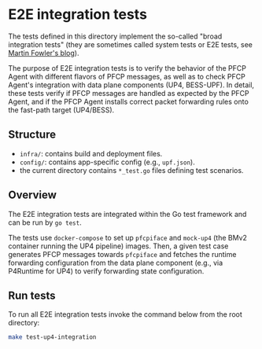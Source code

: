 <!--
SPDX-License-Identifier: Apache-2.0
Copyright 2022 Open Networking Foundation
-->
# E2E integration tests

The tests defined in this directory implement the so-called "broad integration tests" 
(they are sometimes called system tests or E2E tests, see [Martin Fowler's blog](https://martinfowler.com/bliki/IntegrationTest.html)).

The purpose of E2E integration tests is to verify the behavior of the PFCP Agent with different flavors of PFCP messages, 
as well as to check PFCP Agent's integration with data plane components (UP4, BESS-UPF). In detail, these tests verify if 
PFCP messages are handled as expected by the PFCP Agent, and if the PFCP Agent installs correct packet forwarding rules onto the fast-path target (UP4/BESS). 

## Structure 

- `infra/`: contains build and deployment files.
- `config/`: contains app-specific config (e.g., `upf.json`).
- the current directory contains `*_test.go` files defining test scenarios.

## Overview

The E2E integration tests are integrated within the Go test framework and can be run by `go test`. 

The tests use `docker-compose` to set up `pfcpiface` and `mock-up4` (the BMv2 container running the UP4 pipeline) images.
Then, a given test case generates PFCP messages towards `pfcpiface` and fetches the runtime forwarding configuration from the
data plane component (e.g., via P4Runtime for UP4) to verify forwarding state configuration. 

## Run tests 

To run all E2E integration tests invoke the command below from the root directory:

```bash
make test-up4-integration
```